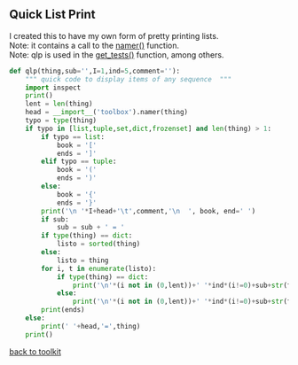 ## Quick List Print

I created this to have my own form of pretty printing lists.
<br>Note: it contains a call to the [namer()](/namer.md) function.
<br>Note: qlp is used in the [get_tests()](/get_tests.md) function, among others.

```python
def qlp(thing,sub='',I=1,ind=5,comment=''):
    """ quick code to display items of any sequence  """
    import inspect
    print()
    lent = len(thing)
    head = __import__('toolbox').namer(thing)
    typo = type(thing)
    if typo in [list,tuple,set,dict,frozenset] and len(thing) > 1:
        if typo == list:
            book = '['
            ends = ']'
        elif typo == tuple:
            book = '('
            ends = ')'
        else:
            book = '{'
            ends = '}'
        print('\n '*I+head+'\t',comment,'\n  ', book, end=' ')
        if sub:
            sub = sub + ' = '
        if type(thing) == dict:
            listo = sorted(thing)
        else:
            listo = thing
        for i, t in enumerate(listo):
            if type(thing) == dict:
                print('\n'*(i not in (0,lent))+' '*ind*(i!=0)+sub+str(t),':',thing[t], end=' ')
            else:
                print('\n'*(i not in (0,lent))+' '*ind*(i!=0)+sub+str(t), end=' ')
        print(ends)
    else:
        print(' '+head,'=',thing)
    print()
```



[back to toolkit](/toolkit)
